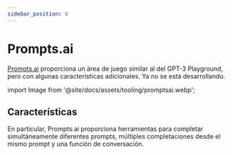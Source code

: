 ```yaml
---
sidebar_position: 8
---
```


# Prompts.ai

[Prompts.ai](https://prompts.ai/) proporciona un área de juego similar al del GPT-3 Playground, pero con algunas características adicionales. Ya no se está desarrollando.

import Image from '@site/docs/assets/tooling/promptsai.webp';

<div style={{textAlign: 'center'}}>
  <LazyLoadImage src={Image} style={{width: "750px"}} />
</div>

## Características

En particular, Prompts.ai proporciona herramientas para completar simultáneamente diferentes prompts, múltiples completaciones desde el mismo prompt y una función de conversación.